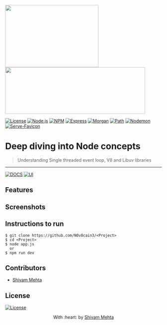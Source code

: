 
<img src="https://upload.wikimedia.org/wikipedia/commons/thumb/d/d9/Node.js_logo.svg/1200px-Node.js_logo.svg.png" width=300 height=200> <img src="https://upload.wikimedia.org/wikipedia/commons/6/64/Expressjs.png" width=450 height=150>

[![License](https://img.shields.io/badge/License-MIT-blue.svg)](LICENSE) [![Node.js](https://img.shields.io/badge/Node-v6.11.3-blue.svg)](https://nodejs.org/) [![NPM](https://img.shields.io/badge/NPM-v6.4.1-blue.svg)](https://www.npmjs.com/) [![Express](https://img.shields.io/badge/Express-tested-brightgreen.svg)](https://expressjs.com/) [![Morgan](https://img.shields.io/badge/Morgan-tested-brightgreen.svg)](https://www.npmjs.com/package/morgan) [![Path](https://img.shields.io/badge/Path-tested-brightgreen.svg)](https://nodejs.org/api/path.html) [![Nodemon](https://img.shields.io/badge/Nodemon-tested-brightgreen.svg)](https://www.npmjs.com/package/nodemon) [![Serve-Favicon](https://img.shields.io/badge/Serve--Favicon-tested-brightgreen.svg)](https://www.npmjs.com/package/serve-favicon)

# Deep diving into Node concepts

> Understanding Single threaded event loop, V8 and Libuv libraries


---
[![DOCS](https://img.shields.io/badge/Documentation-see%20docs-green?style=flat-square&logo=appveyor)](INSERT_LINK_FOR_DOCS_HERE) 
  [![UI ](https://img.shields.io/badge/User%20Interface-Link%20to%20UI-orange?style=flat-square&logo=appveyor)](INSERT_UI_LINK_HERE)




## Features





## Screenshots


## Instructions to run

```
$ git clone https://github.com/N0v0cain3/<Project>
$ cd <Project>
$ node app.js
  or
$ npm run dev
```

## Contributors
- <a href="https://github.com/N0v0cain3">Shivam Mehta</a>


## License

[![License](http://img.shields.io/:license-mit-blue.svg?style=flat-square)](http://badges.mit-license.org)

<p align="center">
	With :heart: by <a href="http://www.github.com/N0v0cain3" target="_blank">Shivam Mehta</a>
</p>
